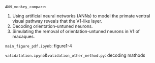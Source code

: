 `ANN_monkey_compare`: 

1. Using artificial neural networks (ANNs) to model the primate ventral visual pathway reveals that the V1-like layer.
2. Decoding orientation-untuned neurons.
3. Simulating the removal of orientation-untuned neurons in V1 of macaques.

`main_figure_pdf.ipynb`: figure1-4

`validatation.ipynb`&`validation_other_method.py`: decoding mathods

